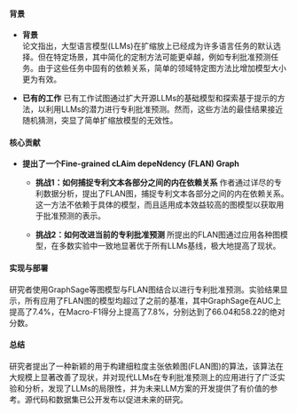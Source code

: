 #### 背景
- **背景**       
    论文指出，大型语言模型(LLMs)在扩缩放上已经成为许多语言任务的默认选择。但在特定场景，其中简化的定制方法可能更卓越，例如专利批准预测任务。由于这些任务中固有的依赖关系，简单的领域特定图方法比增加模型大小更为有效。

- **已有的工作**
    已有工作试图通过扩大开源LLMs的基础模型和探索基于提示的方法，以利用LLMs的潜力进行专利批准预测。然而，这些方法的最佳结果接近随机猜测，突显了简单扩缩放模型的无效性。

#### 核心贡献
- **提出了一个Fine-grained cLAim depeNdency (FLAN) Graph**
    - **挑战1：如何捕捉专利文本各部分之间的内在依赖关系**
        作者通过详尽的专利数据分析，提出了FLAN图，捕捉专利文本各部分之间的内在依赖关系。这一方法不依赖于具体的模型，而且适用成本效益较高的图模型以获取用于批准预测的表示。

    - **挑战2：如何改进当前的专利批准预测**
        所提出的FLAN图通过应用各种图模型，在多数实验中一致地显著优于所有LLMs基线，极大地提高了现状。

#### 实现与部署
研究者使用GraphSage等图模型与FLAN图结合以进行专利批准预测。实验结果显示，所有应用了FLAN图的模型均超过了之前的基准，其中GraphSage在AUC上提高了7.4%，在Macro-F1得分上提高了7.8%，分别达到了66.04和58.22的绝对分数。

#### 总结
研究者提出了一种新颖的用于构建细粒度主张依赖图(FLAN图)的算法，该算法在大规模上显著改善了现状，并对现代LLMs在专利批准预测上的应用进行了广泛实验和分析，发现了LLMs的局限性，并为未来LLM方案的开发提供了有价值的参考。源代码和数据集已公开发布以促进未来的研究。